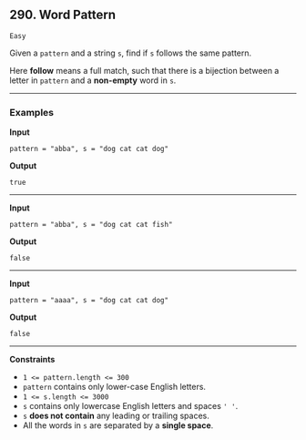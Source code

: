 ## 290. Word Pattern

`Easy`

Given a `pattern` and a string `s`, find if `s` follows the same pattern.

Here **follow** means a full match, such that there is a bijection between a letter in `pattern` and a **non-empty** word in `s`.

---

### Examples

**Input**
```
pattern = "abba", s = "dog cat cat dog"
```

**Output**
```
true
```

---

**Input**
```
pattern = "abba", s = "dog cat cat fish"
```

**Output**
```
false
```

---

**Input**
```
pattern = "aaaa", s = "dog cat cat dog"
```

**Output**
```
false
```

---


**Constraints**
<ul>
	<li><code>1 &lt;= pattern.length &lt;= 300</code></li>
	<li><code>pattern</code> contains only lower-case English letters.</li>
	<li><code>1 &lt;= s.length &lt;= 3000</code></li>
	<li><code>s</code> contains only lowercase English letters and spaces <code>' '</code>.</li>
	<li><code>s</code> <strong>does not contain</strong> any leading or trailing spaces.</li>
	<li>All the words in <code>s</code> are separated by a <strong>single space</strong>.</li>
</ul>